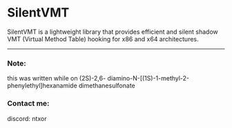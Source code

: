 # SilentVMT
SilentVMT is a lightweight library that provides efficient and silent shadow VMT (Virtual Method Table) hooking for x86 and x64 architectures.




<hr />

### Note:
this was written while on (2S)-2,6- diamino-N-[(1S)-1-methyl-2-phenylethyl]hexanamide dimethanesulfonate
### Contact me:
discord: ntxor
